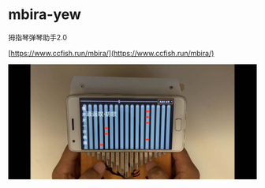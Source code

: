# mbira-yew
 拇指琴弹琴助手2.0


[https://www.ccfish.run/mbira/](https://www.ccfish.run/mbira/)


<img src="https://github.com/planet0104/mbira-yew/blob/master/play.jpg" />